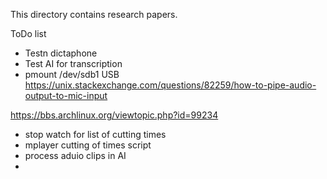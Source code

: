 This directory contains research papers.

ToDo list
 - Testn dictaphone
 - Test AI for transcription
 - pmount /dev/sdb1 USB
 https://unix.stackexchange.com/questions/82259/how-to-pipe-audio-output-to-mic-input

https://bbs.archlinux.org/viewtopic.php?id=99234
 
 - stop watch for list of cutting times
 - mplayer cutting of times script
 - process aduio clips in AI
 - 
 
 


